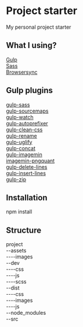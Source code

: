 # Project starter

My personal project starter


What I using?
-------------

[Gulp](http://gulpjs.com)<br />
[Sass](http://sass-lang.com)<br />
[Browsersync](https://www.browsersync.io)<br />


Gulp plugins
------------

[gulp-sass](https://www.npmjs.com/package/gulp-sass)<br />
[gulp-sourcemaps](https://www.npmjs.com/package/gulp-sourcemaps)<br />
[gulp-watch](https://www.npmjs.com/package/gulp-watch)<br />
[gulp-autoprefixer](https://www.npmjs.com/package/gulp-autoprefixer)<br />
[gulp-clean-css](https://www.npmjs.com/package/gulp-clean-css)<br />
[gulp-rename](https://www.npmjs.com/package/gulp-rename)<br />
[gulp-uglify](https://www.npmjs.com/package/gulp-uglify)<br />
[gulp-concat](https://www.npmjs.com/package/gulp-concat)<br />
[gulp-imagemin](https://www.npmjs.com/package/gulp-imagemin)<br />
[imagemin-pngquant](https://www.npmjs.com/package/imagemin-pngquant)<br />
[gulp-delete-lines](https://www.npmjs.com/package/gulp-delete-lines)<br />
[gulp-insert-lines](https://www.npmjs.com/package/gulp-insert-lines)<br />
[gulp-zip](https://www.npmjs.com/package/gulp-zip)<br />


Installation
------------

npm install


Structure
---------

project<br />
--assets<br />
----images<br />
--dev<br />
----css<br />
----js<br />
----scss<br />
--dist<br />
----css<br />
----images<br />
----js<br />
--node_modules<br />
--src<br />